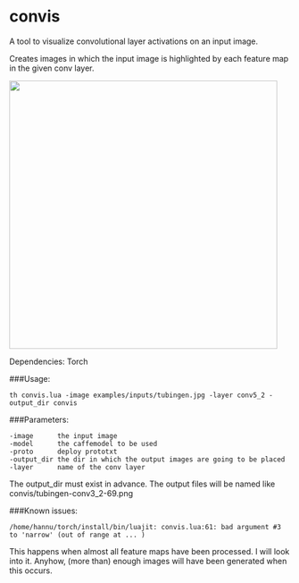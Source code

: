 # convis
A tool to visualize convolutional layer activations on an input image.  

Creates images in which the input image is highlighted by each feature map in the given conv layer.

<img src="https://raw.githubusercontent.com/htoyryla/convis/master/tubingen-conv3_2-17.png" width="480">

Dependencies: Torch

###Usage:

 ```th convis.lua -image examples/inputs/tubingen.jpg -layer conv5_2 -output_dir convis```
 
###Parameters:
``` 
-image      the input image
-model      the caffemodel to be used
-proto      deploy prototxt
-output_dir the dir in which the output images are going to be placed
-layer      name of the conv layer
```
The output_dir must exist in advance. The output files will be named like convis/tubingen-conv3_2-69.png

###Known issues:
```
/home/hannu/torch/install/bin/luajit: convis.lua:61: bad argument #3 to 'narrow' (out of range at ... )
```

This happens when almost all feature maps have been processed. I will look into it. Anyhow, (more than) enough images will have been generated when this occurs.
